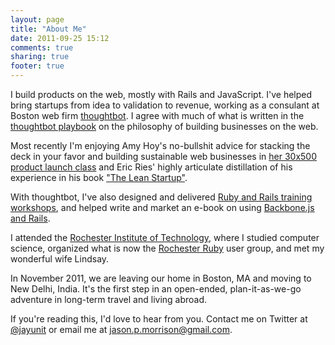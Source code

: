 ```yaml
---
layout: page
title: "About Me"
date: 2011-09-25 15:12
comments: true
sharing: true
footer: true
---
```


I build products on the web, mostly with Rails and JavaScript.  I've helped
bring startups from idea to validation to revenue, working as a consulant at
Boston web firm [thoughtbot](http://thoughtbot.com/).  I agree with much of what
is written in the [thoughtbot playbook](http://playbook.thoughtbot.com/) on the
philosophy of building businesses on the web.

Most recently I'm enjoying Amy Hoy's no-bullshit advice for stacking the deck in
your favor and building sustainable web businesses in
[her 30x500 product launch class](http://30x500.com/) and Eric Ries' highly
articulate distillation of his experience in his book
["The Lean Startup"](http://theleanstartup.com/).

With thoughtbot, I've also designed and delivered
[Ruby and Rails training workshops](http://workshops.thoughtbot.com/), and
helped write and market an e-book on using
[Backbone.js and Rails](http://workshops.thoughtbot.com/backbone-js-on-rails).

I attended the [Rochester Institute of Technology](http://www.rit.edu/), where I
studied computer science, organized what is now the
[Rochester Ruby](http://www.meetup.com/rochesterrb/) user group, and met my
wonderful wife Lindsay.

In November 2011, we are leaving our home in Boston, MA and moving to New Delhi,
India.  It's the first step in an open-ended, plan-it-as-we-go adventure in
long-term travel and living abroad.

If you're reading this, I'd love to hear from you.  Contact me on Twitter at
[@jayunit](http://twitter.com/jayunit) or email me at
[jason.p.morrison@gmail.com](mailto:jason.p.morrison@gmail.com).
